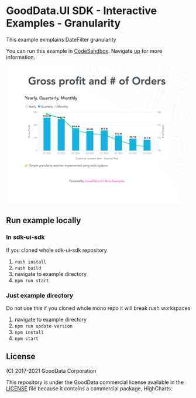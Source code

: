 # GoodData.UI SDK - Interactive Examples - Granularity

This example exmplains DateFilter granularity

You can run this example in [CodeSandbox](https://codesandbox.io/p/sandbox/github/gooddata/gooddata-ui-sdk/tree/master/examples/sdk-interactive-examples/examples/example-granularity?file=/src/example/Example.tsx). Navigate [up](../../) for more information.

[![Granularity](./.example/preview.png)](https://codesandbox.io/p/sandbox/github/gooddata/gooddata-ui-sdk/tree/master/examples/sdk-interactive-examples/examples/example-granularity?file=/src/example/Example.tsx)

## Run example locally

### In sdk-ui-sdk

If you cloned whole sdk-ui-sdk repository

1. `rush install`
2. `rush build`
3. navigate to example directory
4. `npm run start`

### Just example directory

Do not use this if you cloned whole mono repo it will break rush workspaces

1. navigate to example directory
2. `npm run update-version`
3. `npm install`
4. `npm start`

## License

(C) 2017-2021 GoodData Corporation

This repository is under the GoodData commercial license available in the [LICENSE](LICENSE) file because it contains a commercial package, HighCharts.
